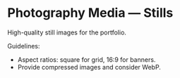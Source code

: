 # Photography Media — Stills

High-quality still images for the portfolio.

Guidelines:
- Aspect ratios: square for grid, 16:9 for banners.
- Provide compressed images and consider WebP.
